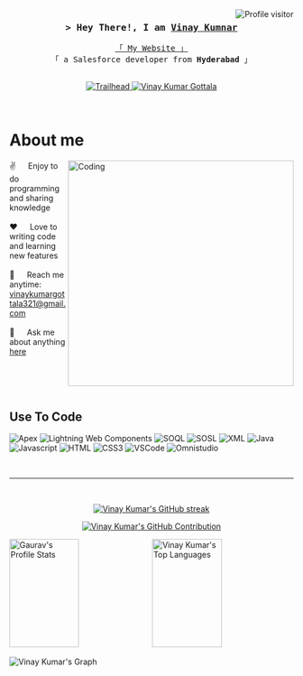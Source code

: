 <a href="https://komarev.com/ghpvc/?username=vinaykumarSalesforce">
  <img align="right" src="https://komarev.com/ghpvc/?username=vinaykumarSalesforce&label=Visitors&color=0e75b6&style=flat" alt="Profile visitor" />
</a>



<!-- Intro  -->
<h3 align="center">
        <samp>&gt; Hey There!, I am
                <b><a target="_blank" href="https://github.com/vinaykumarSalesforce">Vinay Kumnar</a></b>
        </samp>
</h3>


<p align="center"> 
  <samp>
    <a href="https://rrootshell-3f-dev-ed.develop.my.site.com/portfoliovinay/">「 My Website 」</a>
    <br>
    「 a Salesforce developer from <b>Hyderabad</b> 」
    <br>
    <br>
  </samp>
</p>

<p align="center">


 
<a href="https://www.salesforce.com/trailblazer/vinaykumarpbc87n40rqeo" target="_blank">
  <img src="https://img.shields.io/badge/Trailhead-00A1E0?style=for-the-badge&logo=salesforce&logoColor=white" alt="Trailhead"/>
</a>

  
 <a href="https://www.linkedin.com/in/vinay-kumar-gottala-70584a271/" target="_blank">
  <img src="https://img.shields.io/badge/LinkedIn-0077B5?style=for-the-badge&logo=linkedin&logoColor=white" alt="Vinay Kumar Gottala"/>
 </a>
 
 

  
</p>
<br />

<!-- About Section -->
 # About me
 
<p>
<img align="right" alt="Coding" Width="400" src="https://cdn.dribbble.com/users/1162077/screenshots/3848914/programmer.gif">
  
 ✌️ &emsp; Enjoy to do programming and sharing knowledge <br/><br/>
 ❤️ &emsp; Love to writing code and learning new features<br/><br/>
 📧 &emsp; Reach me anytime: vinaykumargottala321@gmail.com<br/><br/>
 💬 &emsp; Ask me about anything [here](https://github.com/vinaykumarSalesforce/vinaykumarSalesforce/issues)

</p>

<br/>
<br/>
<br/>

## Use To Code
![Apex](https://img.shields.io/badge/Apex-%2300A1E0.svg?style=for-the-badge&logo=salesforce&logoColor=white)
![Lightning Web Components](https://img.shields.io/badge/Lightning_Web_Components-%2300A1E0.svg?style=for-the-badge&logo=salesforce&logoColor=white)
![SOQL](https://img.shields.io/badge/SOQL-%2300A1E0.svg?style=for-the-badge&logo=salesforce&logoColor=white)
![SOSL](https://img.shields.io/badge/SOSL-%2300A1E0.svg?style=for-the-badge&logo=salesforce&logoColor=white)
![XML](https://img.shields.io/badge/XML-%2300A1E0.svg?style=for-the-badge&logo=xml&logoColor=white)
![Java](https://img.shields.io/badge/java-%23ED8B00.svg?style=for-the-badge&logo=openjdk&logoColor=white)
![Javascript](https://img.shields.io/badge/Javascript-F0DB4F?style=for-the-badge&labelColor=black&logo=javascript&logoColor=F0DB4F)
![HTML](https://img.shields.io/badge/HTML5-E34F26?style=for-the-badge&logo=html5&logoColor=white)
![CSS3](https://img.shields.io/badge/CSS3-1572B6?style=for-the-badge&logo=css3&logoColor=white)
![VSCode](https://img.shields.io/badge/Visual_Studio-0078d7?style=for-the-badge&logo=visual%20studio&logoColor=white)
![Omnistudio](https://img.shields.io/badge/Omnistudio-%2300A1E0.svg?style=for-the-badge&logo=omnistudio&logoColor=white) <!-- Placeholder badge -->


<br/>
<hr/>
<br/>

<p align="center">
  <a href="https://github.com/vinaykumarSalesforce">
 
<img src="https://github-readme-streak-stats.herokuapp.com/?user=vinaykumarSalesforce&theme=radical&border=7F3FBF&background=0D1117" alt="Vinay Kumar's GitHub streak"/>
</a>

</p>

<p align="center">
  <a href="https://github.com/vinaykumarSalesforce">
    <img src="https://github-profile-summary-cards.vercel.app/api/cards/profile-details?username=vinaykumarSalesforce&theme=radical" alt="Vinay Kumar's GitHub Contribution"/>
  </a>
</p>

<a> 
    <a href="https://github.com/vinaykumarSalesforce"><img alt="Gaurav's Profile Stats" src="https://denvercoder1-github-readme-stats.vercel.app/api?username=vinaykumarSalesforce&show_icons=true&count_private=true&theme=react&border_color=7F3FBF&bg_color=0D1117&title_color=F85D7F&icon_color=F8D866" height="192px" width="49.5%"/></a>
  <a href="https://github.com/vinaykumarSalesforce"><img alt="Vinay Kumar's Top Languages" src="https://denvercoder1-github-readme-stats.vercel.app/api/top-langs/?username=vinaykumarSalesforce&langs_count=8&layout=compact&theme=react&border_color=7F3FBF&bg_color=0D1117&title_color=F85D7F&icon_color=F8D866" height="192px" width="49.5%"/></a>
  <br/>
</a>


![Vinay Kumar's Graph](https://github-readme-activity-graph.vercel.app/graph?username=vinaykumarSalesforce&custom_title=VinayKumar'S%20GitHub%20Activity%20Graph&bg_color=0D1117&color=7F3FBF&line=7F3FBF&point=7F3FBF&area_color=FFFFFF&title_color=FFFFFF&area=true)

